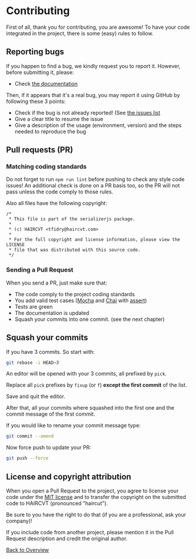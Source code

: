 # Contributing

First of all, thank you for contributing, you are awesome! To have your code integrated in the project, there is some
(easy) rules to follow.


## Reporting bugs

If you happen to find a bug, we kindly request you to report it. However, before submitting it, please:

  * Check [the documentation](README.md)

Then, if it appears that it's a real bug, you may report it using GitHub by following these 3 points:

  * Check if the bug is not already reported! (See [the issues list][1]
  * Give a clear title to resume the issue
  * Give a description of the usage (environment, version) and the steps needed to reproduce the bug


## Pull requests (PR)

### Matching coding standards

Do not forget to run `npm run lint` before pushing to check any style code issues! An additional check is done on a PR
basis too, so the PR will not pass unless the code comply to those rules.

Also all files have the following copyright:

```
/*
 * This file is part of the serializerjs package.
 *
 * (c) HAIRCVT <tfidry@haircvt.com>
 *
 * For the full copyright and license information, please view the LICENSE
 * file that was distributed with this source code.
 */
```

### Sending a Pull Request

When you send a PR, just make sure that:

* The code comply to the project coding standards
* You add valid test cases ([Mocha][2] and [Chai][3] with [assert][4])
* Tests are green
* The documentation is updated
* Squash your commits into one commit. (see the next chapter)


## Squash your commits

If you have 3 commits. So start with:

```bash
git rebase -i HEAD~3
```

An editor will be opened with your 3 commits, all prefixed by `pick`.

Replace all `pick` prefixes by `fixup` (or `f`) **except the first commit** of the list.

Save and quit the editor.

After that, all your commits where squashed into the first one and the commit message of the first commit.

If you would like to rename your commit message type:

```bash
git commit --amend
```

Now force push to update your PR:

```bash
git push --force
```

## License and copyright attribution

When you open a Pull Request to the project, you agree to license your code under the [MIT license](LICENSE)
and to transfer the copyright on the submitted code to HAIRCVT (pronounced "haircut").

Be sure to you have the right to do that (if you are a professional, ask your company)!

If you include code from another project, please mention it in the Pull Request description and credit the original author.

[Back to Overview](http://haircvt.github.io/serializerjs/manual/overview.html)

[1]: https://github.com/haircvt/serializerjs/issues
[2]: https://mochajs.org/
[3]: http://chaijs.com/
[4]: http://chaijs.com/api/assert/
